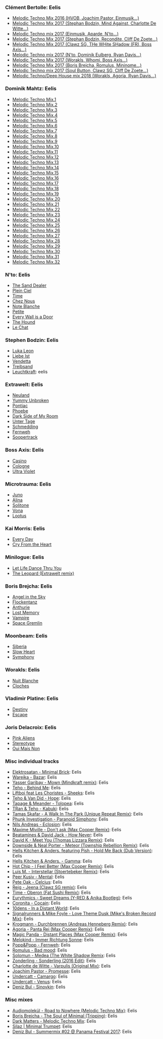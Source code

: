 ### Clément Bertolle: Eelis
- [Melodic Techno Mix 2016 (HVOB, Joachim Pastor, Einmusik...)](https://www.youtube.com/watch?v=if6vfkJLUnI)
- [Melodic Techno Mix 2017 (Stephan Bodzin, Mind Against, Charlotte De Witte...)](https://www.youtube.com/watch?v=JqxfedAPtLs)
- [Melodic Techno mix 2017 (Einmusik, Aparde, N'to...)](https://www.youtube.com/watch?v=roMWXS7XHYY)
- [Melodic Techno Mix 2017 (Stephan Bodzin, Recondite, Cliff De Zoete...)](https://www.youtube.com/watch?v=37MVvH5fYO8)
- [Melodic Techno Mix 2017 (Clawz SG, THe WHite SHadow (FR), Boss Axis...)](https://www.youtube.com/watch?v=XCBozJrB3Sw)
- [Melodic Techno mix 2017 (N'to, Dominik Eulberg, Ryan Davis...)](https://www.youtube.com/watch?v=kvGnlWq_PTM)
- [Melodic Techno Mix 2017 (Worakls, Whomi, Boss Axis...)](https://www.youtube.com/watch?v=MBmuwCRA_SY)
- [Melodic Techno Mix 2017 (Boris Brejcha, Romulus, Mininome...)](https://www.youtube.com/watch?v=Thg33XXzGio)
- [Melodic Techno mix 2017 (Soul Button, Clawz SG, Cliff De Zoete...)](https://www.youtube.com/watch?v=HFqjEkaaqjw)
- [Melodic Techno/Deep House mix 2018 (Worakls, Agoria, Ryan Davis...)](https://www.youtube.com/watch?v=8G_SRcJdrb4)

### Dominik Mahtz: Eelis
- [Melodic Techno Mix.1](https://www.youtube.com/watch?v=-vu1lnCodDs)
- [Melodic Techno Mix.2](https://www.youtube.com/watch?v=oP6tbXMmgb0)
- [Melodic Techno Mix.3](https://www.youtube.com/watch?v=f8a6qhfAJxY)
- [Melodic Techno Mix.4](https://www.youtube.com/watch?v=PFaR0z35S_o)
- [Melodic Techno Mix.5](https://www.youtube.com/watch?v=bDFxE7hFtcA)
- [Melodic Techno Mix.6](https://www.youtube.com/watch?v=BYs7dEcOYE4)
- [Melodic Techno Mix.7](https://www.youtube.com/watch?v=Tsjtquw4ApA)
- [Melodic Techno Mix.8](https://www.youtube.com/watch?v=r5M6NzFkLlk)
- [Melodic Techno Mix.9](https://www.youtube.com/watch?v=Tff6M-kBMr0)
- [Melodic Techno Mix.10](https://www.youtube.com/watch?v=Qq7s9YLccXc)
- [Melodic Techno Mix.11](https://www.youtube.com/watch?v=UsZ-zsbvfVA)
- [Melodic Techno Mix.12](https://www.youtube.com/watch?v=JJa1et-CUO4)
- [Melodic Techno Mix.13](https://www.youtube.com/watch?v=4WeG5cGuFMA)
- [Melodic Techno Mix.14](https://www.youtube.com/watch?v=QXMDyj3tGT8)
- [Melodic Techno Mix.15](https://www.youtube.com/watch?v=Rk3oeAHKa2o)
- [Melodic Techno Mix.16](https://www.youtube.com/watch?v=YjzzFYTsO3w)
- [Melodic Techno Mix.17](https://www.youtube.com/watch?v=FX_Rj_cvajI)
- [Melodic Techno Mix.18](https://www.youtube.com/watch?v=UegKa5l69LM)
- [Melodic Techno Mix.19](https://www.youtube.com/watch?v=mu1RuZw_Fa8)
- [Melodic Techno Mix.20](https://www.youtube.com/watch?v=XW4pXOpS4Yk)
- [Melodic Techno Mix.21](https://www.youtube.com/watch?v=TdxxhnlZK4s)
- [Melodic Techno Mix.22](https://www.youtube.com/watch?v=Ew6GOYqzLqw)
- [Melodic Techno Mix.23](https://www.youtube.com/watch?v=NikEJI-vuVw)
- [Melodic Techno Mix.24](https://www.youtube.com/watch?v=cNGZ3cXBllA)
- [Melodic Techno Mix.25](https://www.youtube.com/watch?v=h1E0bPA-mqo)
- [Melodic Techno Mix.26](https://www.youtube.com/watch?v=DHNqFi591Y0)
- [Melodic Techno Mix.27](https://www.youtube.com/watch?v=Yf1CqKXIy5k)
- [Melodic Techno Mix.28](https://www.youtube.com/watch?v=CntXallGKg4)
- [Melodic Techno Mix.29](https://www.youtube.com/watch?v=NQGvK6BAd8A)
- [Melodic Techno Mix.30](https://www.youtube.com/watch?v=ivr3xakw0I4)
- [Melodic Techno Mix.31](https://www.youtube.com/watch?v=NYSHBGyEdJQ)
- [Melodic Techno Mix.32](https://www.youtube.com/watch?v=EebFWPwSrYc)

### N'to: Eelis
- [The Sand Dealer](https://www.youtube.com/watch?v=L2RB7losPO8)
- [Plein Ciel](https://www.youtube.com/watch?v=g3nwFd0qT3M)
- [Time](https://www.youtube.com/watch?v=8i5Ph5JAOmY)
- [Chez Nous](https://www.youtube.com/watch?v=p-xsLux959Y)
- [Note Blanche](https://www.youtube.com/watch?v=6fpQtKP92BI)
- [Petite](https://www.youtube.com/watch?v=8eh6HEmBxLs)
- [Every Wall is a Door](https://www.youtube.com/watch?v=yYzGHhhg_og)
- [The Hound](https://www.youtube.com/watch?v=I6mqszCTqus)
- [Le Chat](https://www.youtube.com/watch?v=iBWkaCl1lOU)

### Stephen Bodzin: Eelis
- [Luka Leon](https://www.youtube.com/watch?v=Rz_Mdsy3b3k)
- [Liebe Ist](https://www.youtube.com/watch?v=dPbfPHLSN3w)
- [Vendetta](https://www.youtube.com/watch?v=Q3nN18zH1p4)
- [Treibsand](https://www.youtube.com/watch?v=3Hg1t04ZlGs)
- [Leuchtkraft](https://www.youtube.com/watch?v=WxR1FsKi_hY): eelis

### Extrawelt: Eelis
- [Neuland](https://www.youtube.com/watch?v=rkY96VwNRiA)
- [Yummy Unbroken](https://www.youtube.com/watch?v=8IC2ulkCBX8)
- [Pontiac](https://www.youtube.com/watch?v=HXMvlsXZjmE)
- [Phoebe](https://www.youtube.com/watch?v=CCNZbUPWhI0)
- [Dark Side of My Room](https://www.youtube.com/watch?v=iBWkaCl1lOU)
- [Unter Tage](https://www.youtube.com/watch?v=Y1VkJAW8BVI)
- [Schmedding](https://www.youtube.com/watch?v=eFaVxXTW3mE)
- [Fernweh](https://www.youtube.com/watch?v=b9JAHhqV6Ko)
- [Soopertrack](https://www.youtube.com/watch?v=n6oYdIIkbkg)

### Boss Axis: Eelis
- [Casino](https://www.youtube.com/watch?v=j35fVovT0hU)
- [Cologne](https://www.youtube.com/watch?v=I6nsIYWhobM)
- [Ultra Violet](https://www.youtube.com/watch?v=FR_yOBoNbds)

### Microtrauma: Eelis
- [Juno](https://www.youtube.com/watch?v=VUrK3jtK1AE)
- [Alina](https://www.youtube.com/watch?v=8nz7OYlBdpM)
- [Solitone](https://www.youtube.com/watch?v=kHX9Ngi2udA)
- [Vona](https://www.youtube.com/watch?v=yXCJhsdtgI0)
- [Lootus](https://www.youtube.com/watch?v=yzj6NV1NCBI)

### Kai Morris: Eelis
- [Every Day](https://www.youtube.com/watch?v=ngW3ogSILWA)
- [Cry From the Heart](https://www.youtube.com/watch?v=8SUlRzS7XNo)

### Minilogue: Eelis
- [Let Life Dance Thru You](https://www.youtube.com/watch?v=aueX4AzKqi0)
- [The Leopard (Extrawelt remix)](https://www.youtube.com/watch?v=xi_I8wHvijk)

### Boris Brejcha: Eelis
- [Angel in the Sky](https://www.youtube.com/watch?v=6mWyhOBNDyg)
- [Flockentanz](https://www.youtube.com/watch?v=I6YQT_nRUcQ)
- [Anthurie](https://www.youtube.com/watch?v=UYK8OlcjdcM)
- [Lost Memory](https://www.youtube.com/watch?v=iBWkaCl1lOU)
- [Vampire](https://www.youtube.com/watch?v=9mJ2TwFEmfc)
- [Space Gremlin](https://www.youtube.com/watch?v=ju09WyB7IsQ)

### Moonbeam: Eelis
- [Siberia](https://www.youtube.com/watch?v=ykLPYkToZcA)
- [Slow Heart](https://www.youtube.com/watch?v=0HS1qpWxK-M)
- [Symphony](https://www.youtube.com/watch?v=VoqMSZkvB5w)

### Worakls: Eelis
- [Nuit Blanche](https://www.youtube.com/watch?v=0aSmZBMPKos)
- [Cloches](https://www.youtube.com/watch?v=74c2keKk0KY)

### Vladimir Platine: Eelis
- [Destiny](https://www.youtube.com/watch?v=7xq7kQPxIv8)
- [Escape](https://www.youtube.com/watch?v=UBhwpl-6TOs)

### Joris Delacroix: Eelis
- [Pink Aliens](https://www.youtube.com/watch?v=-3BWjfXCHRI)
- [Stereotype](https://www.youtube.com/watch?v=l8HFS8Ji7uA)
- [Oui Mais Non](https://www.youtube.com/watch?v=PM11n6etlO4)

### Misc individual tracks
- [Elektrosatan - Minimal Brick](https://www.youtube.com/watch?v=BSM5yxZqxmQ): Eelis
- [Wareika - Bazar](https://www.youtube.com/watch?v=pGyydDz5Zrw): Eelis
- [Yasser Garibay - Mown (Mindkraft remix)](https://www.youtube.com/watch?v=F7EBU1VhJAI): Eelis
- [Teho - Behind Me](https://www.youtube.com/watch?v=MCTL59GM_tE): Eelis
- [Liftboi feat Les Choristes - Sheeks](https://www.youtube.com/watch?v=b8V596ooyaw): Eelis
- [Teho & Van Did - Hope](https://www.youtube.com/watch?v=Wzh1WeeE3sM): Eelis
- [Tapage & Meander - Tolopea](https://www.youtube.com/watch?v=MT2m61TMQjw): Eelis
- [TRan & Teho - Kabuki](https://www.youtube.com/watch?v=HR8kixSjOl0): Eelis
- [Tamas Skafar - A Walk In The Park (Unique Repeat Remix)](https://www.youtube.com/watch?v=T-p_MJSyHk4): Eelis
- [Phunk Investigation - Paranoid Simphony](https://www.youtube.com/watch?v=MvZ1YtKbvPY): Eelis
- [Nils Andreas - Eclosion](https://www.youtube.com/watch?v=jsWw2teqADU): Eelis
- [Maxime Miville - Don't ask (Max Cooper Remix)](https://www.youtube.com/watch?v=oILHvoZk2ME): Eelis
- [Beatamines & David Jack - How Never](https://www.youtube.com/watch?v=5PQDJP-WIbM): Eelis
- [David K - Meet You (Thomas Lizzara Remix)](https://www.youtube.com/watch?v=HhOjaMRkX6E): Eelis
- [Downside & Neal Porter - Meteor (Township Rebellion Remix)](https://www.youtube.com/watch?v=xmR233OQ1Nk): Eelis
- [Hells Kitchen & Anders. featuring Pish - Hold Me Back (Dub Version)](https://www.youtube.com/watch?v=kILjZPY9FtM): Eelis
- [Hells Kitchen & Anders. - Gamma](https://www.youtube.com/watch?v=SqtN_yi7Ke0): Eelis
- [Hot Chip - I Feel Better (Max Cooper Remix)](https://www.youtube.com/watch?v=cuZDt1-iJpw): Eelis
- [Luis M. - Interstellar (Stoertebeker Remix)](https://www.youtube.com/watch?v=wRw-969bmHw): Eelis
- [Peer Kusiv - Mental](https://www.youtube.com/watch?v=IwlgyYStojk): Eelis
- [Pete Oak - Celcius](https://www.youtube.com/watch?v=QFxoMLyOhkw): Eelis
- [Reig - Jeena (Clawz SG remix)](https://www.youtube.com/watch?v=HTZSi13f5mw): Eelis
- [Time - Oberon (Fat Sushi Remix)](https://www.youtube.com/watch?v=mQ29CzXIpRw): Eelis
- [Eurythmics - Sweet Dreams (Y-RED & Anika Bootleg)](https://www.youtube.com/watch?v=SbRz89OS5_0): Eelis
- [Coronita - Cocain](https://www.youtube.com/watch?v=8bOVEJk28pU): Eelis
- [10dens - In a Distant World](https://www.youtube.com/watch?v=iBWkaCl1lOU): Eelis
- [Signalrunners & Mike Foyle - Love Theme Dusk (Mike's Broken Record Mix)](https://www.youtube.com/watch?v=iBWkaCl1lOU): Eelis
- [Krogmann - Durchbrennen (Andreas Henneberg Remix)](https://www.youtube.com/watch?v=gElqm9TaNRU): Eelis
- [Agoria - Panta Rei (Max Cooper Remix)](https://www.youtube.com/watch?v=mDIjYoB-hKY): Eelis
- [Magic Panda - Distant Places (Max Cooper Remix)](https://www.youtube.com/watch?v=mEr1uMVT2Cg): Eelis
- [Melokind - Immer Richtung Sonne](https://www.youtube.com/watch?v=vsvzMCIBgeo): Eelis
- [Popp&Popp - Fernweh](https://www.youtube.com/watch?v=V6yE0GY-jMk): Eelis
- [Romulus - Bad mood](https://www.youtube.com/watch?v=2FQ8bldo0bI): Eelis
- [Solomun - Medea (The White Shadow Remix](https://www.youtube.com/watch?v=Vuqmrls-0tc): Eelis
- [Zonderling - Sonderling (2016 Edit)](https://www.youtube.com/watch?v=I0jgcEGXhfo): Eelis
- [Charlotte de Witte - Varpulis (Original Mix)](https://www.youtube.com/watch?v=0PZCA0zNUAg): Eelis
- [Joachim Pastor - Promesse](https://www.youtube.com/watch?v=GIFnJFuTIkw): Eelis
- [Undercatt - Camargo](https://www.youtube.com/watch?v=alcTIGzsvd8): Eelis
- [Undercatt - Venus](https://www.youtube.com/watch?v=d4EzS40SVRk): Eelis
- [Deniz Bul - Sinovkin](https://www.youtube.com/watch?v=RziLqVeuz7k): Eelis

### Misc mixes
- [Audiomolekül - Road to Nowhere (Melodic Techno Mix)](https://www.youtube.com/watch?v=tPK5Zm3a9bM): Eelis
- [Boris Brejcha - The Soul of Minimal (Tripping)](https://www.youtube.com/watch?v=iXrBO46Q-fw): Eelis
- [Dark Matters - Melodic Techno Mix](https://www.youtube.com/watch?v=PBFlHjFnjI4): Eelis
- [Silaz | Minimal Trumpet](https://www.youtube.com/watch?v=5_SLU1ByyKg): Eelis
- [Deniz Bul - Summermix #02 @ Panama Festival 2017](https://www.youtube.com/watch?v=NpKHsPm_wNQ): Eelis
